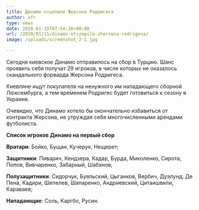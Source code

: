 ```yaml
---
title: Динамо отцепило Жерсона Родригеса
author: xfr
type: news
date: 2020-01-15T07:54:28+00:00
url: /2020/01/15/dinamo-otczepilo-zhersona-rodrigesa/
image: /uploads/screenshot_2-1.jpg

---
```

Сегодня киевское Динамо отправилось на сбор в Турцию. Шанс проявить себя получат 29 игроков, в числе которых не оказалось скандального форварда Жерсона Родригеса.

Киевляне ищут покупателя на ненужного им нападающего сборной Люксембурга, а тем временем Родригес будет готовиться к сезону в Украине.

Очевидно, что Динамо хотело бы окончательно избавиться от контракта Жерсона, не утруждая себя многочисленными арендами футболиста.

**Список игроков Динамо на первый сбор**

**Вратари**: Бойко, Бущан, Кучерук, Нещерет;

**Защитники**: Пиварич, Кендзера, Кадар, Бурда, Миколенко, Сирота, Попов, Вивчаренко, Забарный, Шабанов;

**Полузащитники**: Сидорчук, Буяльский, Цыганков, Вербич, Дуэлунд, Де Пена, Кадири, Шепелев, Шапаренко, Андриевский, Цитаишвили, Караваев;

**Нападающие**: Соль, Каргбо, Русин.